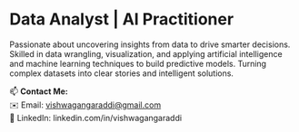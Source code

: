 # Data Analyst | AI Practitioner

Passionate about uncovering insights from data to drive smarter decisions. Skilled in data wrangling, visualization, and applying artificial intelligence and machine learning techniques to build predictive models. Turning complex datasets into clear stories and intelligent solutions. 


📫 **Contact Me:**  
✉️ Email: vishwagangaraddi@gmail.com  
🔗 LinkedIn: linkedin.com/in/vishwagangaraddi

<!---
vishwagangaraddi/vishwagangaraddi is a ✨ special ✨ repository because its `README.md` (this file) appears on your GitHub profile.
You can click the Preview link to take a look at your changes.
--->

